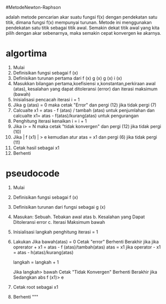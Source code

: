 #MetodeNewton-Raphson 

adalah metode pencarian akar suatu fungsi f(x) dengan pendekatan satu titik, dimana fungsi f(x) mempunyai turunan. Metode ini menggunakan pendekatan satu titik sebagai titik awal. Semakin dekat titik awal yang kita pilih dengan akar sebenarnya, maka semakin cepat konvergen ke akarnya.
# algortima
1. Mulai
2. Definisikan fungsi sebagai f (x)
3. Definisikan turunan pertama dari f (x) g (x) g (x) i (x)
4. Masukkan bilangan pertama,koefisiensi x,konstantan,perkiraan awal (atas), kesalahan yang dapat ditoleransi (error) 
   dan iterasi maksimum (bawah)
5. Inisialisasi pencacah iterasi i = 1
6. Jika g (atas) = 0 maka cetak "Error" 
   dan pergi (12) jika tidak pergi (7) 
7. Calcualte x1 = atas - f (atas) / tambah (atas) untuk penjumlahan dan calcualte x1= atas - f(atas)/kurang(atas) untuk pengurangan
8. Penghitung iterasi kenaikan i = i + 1
9. Jika i> = N maka cetak "tidak konvergen" 
   dan pergi (12) jika tidak pergi (10) 
10. Jika | f (x1) | > e kemudian atur atas = x1
    dan pergi (6) jika tidak pergi (11)
11. Cetak hasil sebagai x1
12. Berhenti
# pseudocode
1. Mulai
2. Definisikan fungsi sebagai f (x)
3. Definisikan turunan dari fungsi sebagai g (x)
4. Masukan:
	Sebuah. Tebakan awal atas
	b. Kesalahan yang Dapat Ditoleransi error
	c. Iterasi Maksimum bawah
5. Inisialisasi langkah penghitung iterasi = 1
6. Lakukan 
	Jika  bawah(atas) = 0
		Cetak "error"
		Berhenti
	Berakhir jika
	jika oprerator +
	x1 = atas - f (atas)/tambah(atas)
  atas = x1
	jika operator -
	x1 = atas - h(atas)/kurang(atas)
	
	langkah = langkah + 1
	
	Jika langkah> bawah
		Cetak "Tidak Konvergen"
		Berhenti
	Berakhir jika
   Sedangkan abs f (x1)> e 
7. Cetak root sebagai x1
8. Berhenti
"""
